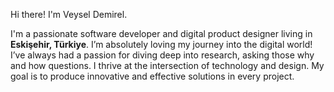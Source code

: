 Hi there! I'm Veysel Demirel.

I'm a passionate software developer and digital product designer living in **Eskişehir, Türkiye**. I’m absolutely loving my journey into the digital world! I’ve always had a passion for diving deep into research, asking those why and how questions. I thrive at the intersection of technology and design. My goal is to produce innovative and effective solutions in every project.

